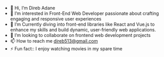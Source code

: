 - 👋 Hi, I’m Direb Adane
- 👀 I’m interested in Front-End Web Developer passionate about crafting engaging and responsive user experiences
- 🌱 I’m Currently diving into front-end libraries like React and Vue.js to enhance my skills and build dynamic, user-friendly web applications.
- 💞️ I’m looking to collaborate on frontend web development projects
- 📫 How to reach me direb513@gmail.com
- ⚡ Fun fact:: I enjoy watching movies in my spare time

<!---
direbadane/direbadane is a ✨ special ✨ repository because its `README.md` (this file) appears on your GitHub profile.
You can click the Preview link to take a look at your changes.
--->

